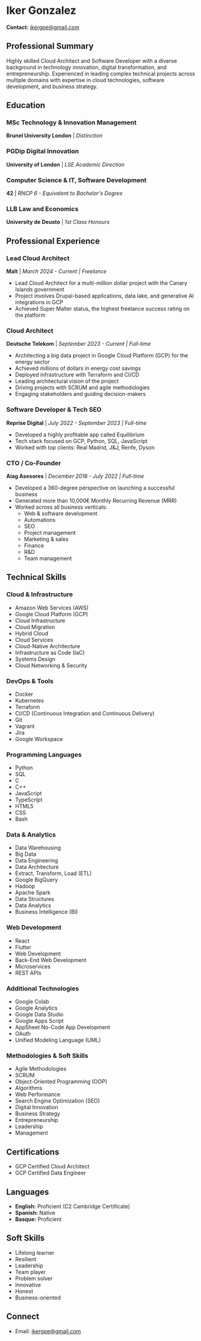 # Iker Gonzalez

**Contact:** ikergpe@gmail.com

## Professional Summary
Highly skilled Cloud Architect and Software Developer with a diverse background in technology innovation, digital transformation, and entrepreneurship. Experienced in leading complex technical projects across multiple domains with expertise in cloud technologies, software development, and business strategy.

## Education
### MSc Technology & Innovation Management
**Brunel University London** | *Distinction*

### PGDip Digital Innovation
**University of London** | *LSE Academic Direction*

### Computer Science & IT, Software Development
**42** | *RNCP 6 - Equivalent to Bachelor's Degree*

### LLB Law and Economics
**University de Deusto** | *1st Class Honours*

## Professional Experience

### Lead Cloud Architect
**Malt** | *March 2024 - Current | Freelance*
- Lead Cloud Architect for a multi-million dollar project with the Canary Islands government
- Project involves Drupal-based applications, data lake, and generative AI integrations in GCP
- Achieved Super Malter status, the highest freelance success rating on the platform

### Cloud Architect
**Deutsche Telekom** | *September 2023 - Current | Full-time*
- Architecting a big data project in Google Cloud Platform (GCP) for the energy sector
- Achieved millions of dollars in energy cost savings
- Deployed infrastructure with Terraform and CI/CD
- Leading architectural vision of the project
- Driving projects with SCRUM and agile methodologies
- Engaging stakeholders and guiding decision-makers

### Software Developer & Tech SEO
**Reprise Digital** | *July 2022 - September 2023 | Full-time*
- Developed a highly profitable app called Equilibrium
- Tech stack focused on GCP, Python, SQL, JavaScript
- Worked with top clients: Real Madrid, J&J, Renfe, Dyson

### CTO / Co-Founder
**Aiag Asesores** | *December 2018 - July 2022 | Full-time*
- Developed a 360-degree perspective on launching a successful business
- Generated more than 10,000€ Monthly Recurring Revenue (MRR)
- Worked across all business verticals:
  - Web & software development
  - Automations
  - SEO
  - Project management
  - Marketing & sales
  - Finance
  - R&D
  - Team management

## Technical Skills

### Cloud & Infrastructure
- Amazon Web Services (AWS)
- Google Cloud Platform (GCP)
- Cloud Infrastructure
- Cloud Migration
- Hybrid Cloud
- Cloud Services
- Cloud-Native Architecture
- Infrastructure as Code (IaC)
- Systems Design
- Cloud Networking & Security

### DevOps & Tools
- Docker
- Kubernetes
- Terraform
- CI/CD (Continuous Integration and Continuous Delivery)
- Git
- Vagrant
- Jira
- Google Workspace

### Programming Languages
- Python
- SQL
- C
- C++
- JavaScript
- TypeScript
- HTML5
- CSS
- Bash

### Data & Analytics
- Data Warehousing
- Big Data
- Data Engineering
- Data Architecture
- Extract, Transform, Load (ETL)
- Google BigQuery
- Hadoop
- Apache Spark
- Data Structures
- Data Analytics
- Business Intelligence (BI)

### Web Development
- React
- Flutter
- Web Development
- Back-End Web Development
- Microservices
- REST APIs

### Additional Technologies
- Google Colab
- Google Analytics
- Google Data Studio
- Google Apps Script
- AppSheet No-Code App Development
- OAuth
- Unified Modeling Language (UML)

### Methodologies & Soft Skills
- Agile Methodologies
- SCRUM
- Object-Oriented Programming (OOP)
- Algorithms
- Web Performance
- Search Engine Optimization (SEO)
- Digital Innovation
- Business Strategy
- Entrepreneurship
- Leadership
- Management

## Certifications
- GCP Certified Cloud Architect
- GCP Certified Data Engineer

## Languages
- **English:** Proficient (C2 Cambridge Certificate)
- **Spanish:** Native
- **Basque:** Proficient

## Soft Skills
- Lifelong learner
- Resilient
- Leadership
- Team player
- Problem solver
- Innovative
- Honest
- Business-oriented

## Connect
- Email: ikergpe@gmail.com
